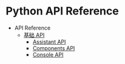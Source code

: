 # Python API Reference

- API Reference
  - [基础 API](appbuilder.md)
    - [Assistant API](appbuilder.core.assistant.md)
    - [Components API](appbuilder.core.components.md)
    - [Console API](appbuilder.core.console.md)